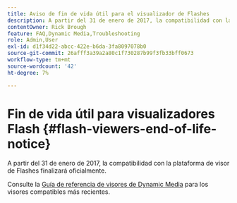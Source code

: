 ```yaml
---
title: Aviso de fin de vida útil para el visualizador de Flashes
description: A partir del 31 de enero de 2017, la compatibilidad con la plataforma de visor de Flashes finalizará oficialmente.
contentOwner: Rick Brough
feature: FAQ,Dynamic Media,Troubleshooting
role: Admin,User
exl-id: d1f34d22-abcc-422e-b6da-3fa8097078b0
source-git-commit: 26afff3a39a2a80c1f730287b99f3fb33bff0673
workflow-type: tm+mt
source-wordcount: '42'
ht-degree: 7%

---
```


# Fin de vida útil para visualizadores Flash {#flash-viewers-end-of-life-notice}

A partir del 31 de enero de 2017, la compatibilidad con la plataforma de visor de Flashes finalizará oficialmente.

Consulte la [Guía de referencia de visores de Dynamic Media](https://experienceleague.adobe.com/docs/dynamic-media-developer-resources.html) para los visores compatibles más recientes.
